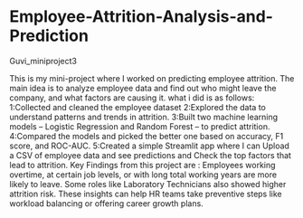 # Employee-Attrition-Analysis-and-Prediction
Guvi_miniproject3

This is my mini-project where I worked on predicting employee attrition. The main idea is to analyze employee data and find out who might leave the company, and what factors are causing it.
what i did is as follows:
1:Collected and cleaned the employee dataset
2:Explored the data to understand patterns and trends in attrition.
3:Built two machine learning models – Logistic Regression and Random Forest – to predict attrition.
4:Compared the models and picked the better one based on accuracy, F1 score, and ROC-AUC.
5:Created a simple Streamlit app where I can Upload a CSV of employee data and see predictions and Check the top factors that lead to attrition.
Key Findings from this project are :
Employees working overtime, at certain job levels, or with long total working years are more likely to leave.
Some roles like Laboratory Technicians also showed higher attrition risk.
These insights can help HR teams take preventive steps like workload balancing or offering career growth plans.
